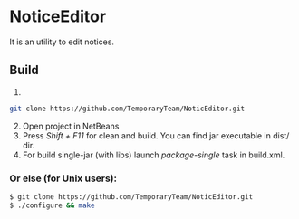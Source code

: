 # NoticeEditor
It is an utility to edit notices.

## Build
1.
``` bash
git clone https://github.com/TemporaryTeam/NoticEditor.git
```
2. Open project in NetBeans
3. Press *Shift + F11* for clean and build. You can find jar executable in dist/ dir.
4. For build single-jar (with libs) launch *package-single* task in build.xml.

### Or else (for Unix users):
``` bash
$ git clone https://github.com/TemporaryTeam/NoticEditor.git
$ ./configure && make
```